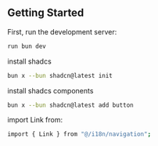 ## Getting Started

First, run the development server:

```bash
run bun dev
```
install shadcs
```bash
bun x --bun shadcn@latest init
```

install shadcs components
```bash
bun x --bun shadcn@latest add button
```
import Link from:
```bash
import { Link } from "@/i18n/navigation";
```

